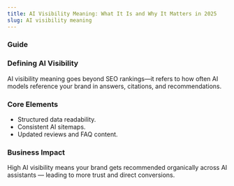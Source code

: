 ```yaml
---
title: AI Visibility Meaning: What It Is and Why It Matters in 2025
slug: AI visibility meaning
---
```


### Guide
### Defining AI Visibility
AI visibility meaning goes beyond SEO rankings—it refers to how often AI models reference your brand in answers, citations, and recommendations.

### Core Elements
- Structured data readability.
- Consistent AI sitemaps.
- Updated reviews and FAQ content.

### Business Impact
High AI visibility means your brand gets recommended organically across AI assistants — leading to more trust and direct conversions.